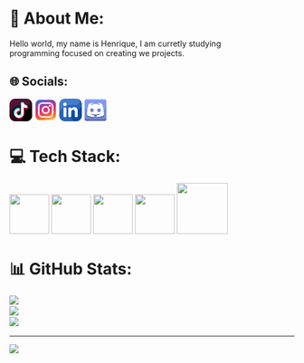 # 💫 About Me:
Hello world, my name is Henrique, I am curretly studying<br> programming focused on creating we projects.


## 🌐 Socials:

[<img src="img/tiktok.png" width="40" height="40">](https://tiktok.com/@tiktok.com/@zealfredo90)
[<img src="img/instagram.png" width="40" height="40">](https://www.instagram.com/henrique_diomedes/)
[<img src="img/linkedin.png" width="40" height="40">](https://www.linkedin.com/in/henrique-diomedes/)
[<img src="img/discord.png" width="40" height="40">](https://discord.com/channels/@henrique.diomedes)


# 💻 Tech Stack:   
[<img src="https://mleziva.gallerycdn.vsassets.io/extensions/mleziva/htmlbuild/0.0.1/1572618954321/Microsoft.VisualStudio.Services.Icons.Default" width="70" height="70">](https://developer.mozilla.org/pt-BR/docs/Web/HTML/Element)
[<img src="https://cdn.pixabay.com/photo/2017/08/05/11/16/logo-2582747_1280.png" width="70" height="70">](https://developer.mozilla.org/pt-BR/docs/Web/CSS)
[<img src="https://cdn-icons-png.freepik.com/512/423/423066.png" width="70" height="70">](https://www.python.org/)
[<img src="https://cdn-icons-png.flaticon.com/256/919/919836.png" width="70" height="70">](https://www.mysql.com/)
[<img src="https://www.shareicon.net/data/256x256/2016/07/06/106573_software_512x512.png" width="90" height="90">](https://developer.mozilla.org/pt-BR/docs/Web/JavaScript)

# 📊 GitHub Stats:
![](https://github-readme-stats.vercel.app/api?username=HenriqueDiomedes&theme=github_dark&hide_border=false&include_all_commits=true&count_private=true)<br/>
![](https://nirzak-streak-stats.vercel.app/?user=HenriqueDiomedes&theme=github_dark&hide_border=false)<br/>
![](https://github-readme-stats.vercel.app/api/top-langs/?username=HenriqueDiomedes&theme=github_dark&hide_border=false&include_all_commits=true&count_private=true&layout=compact)

---
[![](https://visitcount.itsvg.in/api?id=HenriqueDiomedes&icon=0&color=0)](https://visitcount.itsvg.in)

<!-- Proudly created with GPRM ( https://gprm.itsvg.in ) -->
